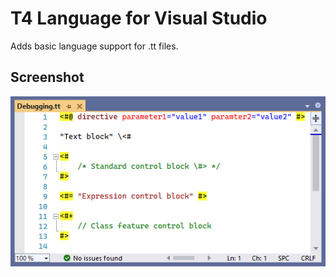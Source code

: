 T4 Language for Visual Studio
=============================

Adds basic language support for .tt files.

Screenshot
----------

![Text Template with syntax highlighting](.github/Screenshot.png)